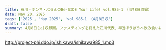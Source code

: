 ```yaml
---
title: 石川・ホンマ・ぶるんのBe-SIDE Your Life! vol.985-1 （4月8日収録）
date: May 20, 2025
tags: ['2025', 'May 2025', 'vol.985-1 （4月8日収']
draft: false
summary: 4月8日(火)収録回。ファスティングを終えた石川代表、早速ほうぼうへ飲み食いに行っちゃってwさらに、お仕事でお世話になっている、大竹しのぶさんの舞台を観覧する「ついで」に、とある地方都市へ【グルメ旅】に赴きます...
---
```


http://project-phi.ddo.jp/ishikawa/ishikawa985_1.mp3